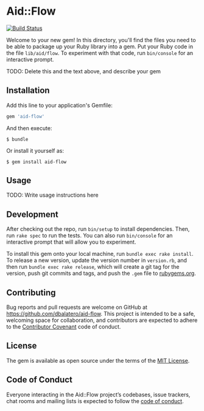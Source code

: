 # Aid::Flow

[![Build Status](https://travis-ci.com/dbalatero/aid-flow.svg?branch=master)](https://travis-ci.com/dbalatero/aid-flow)

Welcome to your new gem! In this directory, you'll find the files you need to be able to package up your Ruby library into a gem. Put your Ruby code in the file `lib/aid/flow`. To experiment with that code, run `bin/console` for an interactive prompt.

TODO: Delete this and the text above, and describe your gem

## Installation

Add this line to your application's Gemfile:

```ruby
gem 'aid-flow'
```

And then execute:

    $ bundle

Or install it yourself as:

    $ gem install aid-flow

## Usage

TODO: Write usage instructions here

## Development

After checking out the repo, run `bin/setup` to install dependencies. Then, run `rake spec` to run the tests. You can also run `bin/console` for an interactive prompt that will allow you to experiment.

To install this gem onto your local machine, run `bundle exec rake install`. To release a new version, update the version number in `version.rb`, and then run `bundle exec rake release`, which will create a git tag for the version, push git commits and tags, and push the `.gem` file to [rubygems.org](https://rubygems.org).

## Contributing

Bug reports and pull requests are welcome on GitHub at https://github.com/dbalatero/aid-flow. This project is intended to be a safe, welcoming space for collaboration, and contributors are expected to adhere to the [Contributor Covenant](http://contributor-covenant.org) code of conduct.

## License

The gem is available as open source under the terms of the [MIT License](https://opensource.org/licenses/MIT).

## Code of Conduct

Everyone interacting in the Aid::Flow project’s codebases, issue trackers, chat rooms and mailing lists is expected to follow the [code of conduct](https://github.com/dbalatero/aid-flow/blob/master/CODE_OF_CONDUCT.md).
